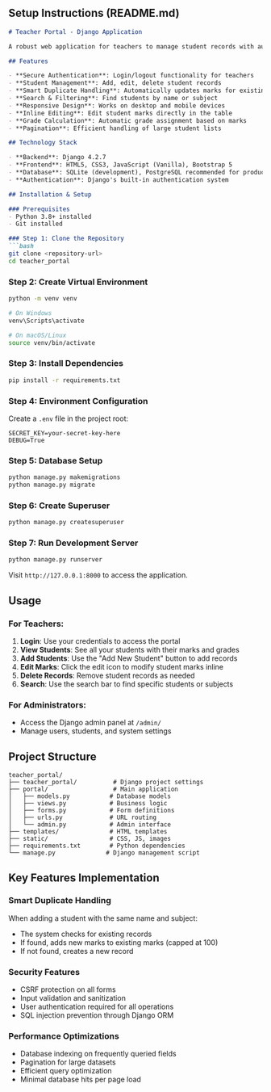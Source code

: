 ## Setup Instructions (README.md)
```markdown
# Teacher Portal - Django Application

A robust web application for teachers to manage student records with authentication, CRUD operations, and responsive design.

## Features

- **Secure Authentication**: Login/logout functionality for teachers
- **Student Management**: Add, edit, delete student records
- **Smart Duplicate Handling**: Automatically updates marks for existing student-subject combinations
- **Search & Filtering**: Find students by name or subject
- **Responsive Design**: Works on desktop and mobile devices
- **Inline Editing**: Edit student marks directly in the table
- **Grade Calculation**: Automatic grade assignment based on marks
- **Pagination**: Efficient handling of large student lists

## Technology Stack

- **Backend**: Django 4.2.7
- **Frontend**: HTML5, CSS3, JavaScript (Vanilla), Bootstrap 5
- **Database**: SQLite (development), PostgreSQL recommended for production
- **Authentication**: Django's built-in authentication system

## Installation & Setup

### Prerequisites
- Python 3.8+ installed
- Git installed

### Step 1: Clone the Repository
```bash
git clone <repository-url>
cd teacher_portal
```

### Step 2: Create Virtual Environment
```bash
python -m venv venv

# On Windows
venv\Scripts\activate

# On macOS/Linux
source venv/bin/activate
```

### Step 3: Install Dependencies
```bash
pip install -r requirements.txt
```

### Step 4: Environment Configuration
Create a `.env` file in the project root:
```
SECRET_KEY=your-secret-key-here
DEBUG=True
```

### Step 5: Database Setup
```bash
python manage.py makemigrations
python manage.py migrate
```

### Step 6: Create Superuser
```bash
python manage.py createsuperuser
```

### Step 7: Run Development Server
```bash
python manage.py runserver
```

Visit `http://127.0.0.1:8000` to access the application.

## Usage

### For Teachers:
1. **Login**: Use your credentials to access the portal
2. **View Students**: See all your students with their marks and grades
3. **Add Students**: Use the "Add New Student" button to add records
4. **Edit Marks**: Click the edit icon to modify student marks inline
5. **Delete Records**: Remove student records as needed
6. **Search**: Use the search bar to find specific students or subjects

### For Administrators:
- Access the Django admin panel at `/admin/`
- Manage users, students, and system settings

## Project Structure

```
teacher_portal/
├── teacher_portal/          # Django project settings
├── portal/                  # Main application
│   ├── models.py           # Database models
│   ├── views.py            # Business logic
│   ├── forms.py            # Form definitions
│   ├── urls.py             # URL routing
│   └── admin.py            # Admin interface
├── templates/              # HTML templates
├── static/                 # CSS, JS, images
├── requirements.txt        # Python dependencies
└── manage.py              # Django management script
```

## Key Features Implementation

### Smart Duplicate Handling
When adding a student with the same name and subject:
- The system checks for existing records
- If found, adds new marks to existing marks (capped at 100)
- If not found, creates a new record

### Security Features
- CSRF protection on all forms
- Input validation and sanitization
- User authentication required for all operations
- SQL injection prevention through Django ORM

### Performance Optimizations
- Database indexing on frequently queried fields
- Pagination for large datasets
- Efficient query optimization
- Minimal database hits per page load

